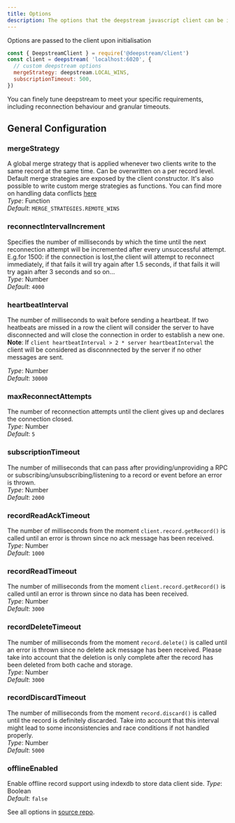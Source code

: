 ```yaml
---
title: Options
description: The options that the deepstream javascript client can be initialized with
---
```


Options are passed to the client upon initialisation

```javascript
const { DeepstreamClient } = require('@deepstream/client')
const client = deepstream( 'localhost:6020', {
  // custom deepstream options
  mergeStrategy: deepstream.LOCAL_WINS,
  subscriptionTimeout: 500,
})
```

You can finely tune deepstream to meet your specific requirements, including reconnection behaviour and granular timeouts.

## General Configuration

### mergeStrategy
A global merge strategy that is applied whenever two clients write to the same record at the same time. Can be overwritten on a per record level. Default merge strategies are exposed by the client constructor. It's also possible to write custom merge strategies as functions. You can find more on handling data conflicts [here](/tutorials/core/handling-data-conflicts/)<br/>
_Type_: Function<br/>
_Default_: `MERGE_STRATEGIES.REMOTE_WINS`

### reconnectIntervalIncrement
Specifies the number of milliseconds by which the time until the next reconnection attempt will be incremented after every unsuccessful attempt.<br/>
E.g.for 1500: if the connection is lost,the client will attempt to reconnect immediately, if that fails it will try again after 1.5 seconds, if that fails it will try again after 3 seconds and so on...<br/>
_Type_: Number<br/>
_Default_: `4000`

### heartbeatInterval
The number of milliseconds to wait before sending a heartbeat. If two heatbeats are missed in a row the client will consider the server to have disconnected and will close the connection in order to establish a new one. <br/> **Note**: If `client heartbeatInterval > 2 * server heartbeatInterval` the client will be considered as disconnnected by the server if no other messages are sent.<br/>

_Type_: Number<br/>
_Default_: `30000`

### maxReconnectAttempts
The number of reconnection attempts until the client gives up and declares the connection closed.<br/>
_Type_: Number<br/>
_Default_: `5`

### subscriptionTimeout
The number of milliseconds that can pass after providing/unproviding a RPC or subscribing/unsubscribing/listening to a record or event before an error is thrown.<br/>
_Type_: Number<br/>
_Default_: `2000`

### recordReadAckTimeout
The number of milliseconds from the moment `client.record.getRecord()` is called until an error is thrown since no ack message has been received.<br/>
_Type_: Number<br/>
_Default_: `1000`

### recordReadTimeout
The number of milliseconds from the moment `client.record.getRecord()` is called until an error is thrown since no data has been received.<br/>
_Type_: Number<br/>
_Default_: `3000`

### recordDeleteTimeout
The number of milliseconds from the moment `record.delete()` is called until an error is thrown since no delete ack message has been received. Please take into account that the deletion is only complete after the record has been deleted from both cache and storage.<br/>
_Type_: Number<br/>
_Default_: `3000`

### recordDiscardTimeout
The number of milliseconds from the moment `record.discard()` is called until the record is definitely discarded. Take into account that this interval might lead to some inconsistencies and race conditions if not handled properly.<br/>
_Type_: Number<br/>
_Default_: `5000`

### offlineEnabled
Enable offline record support using indexdb to store data client side.
_Type_: Boolean<br/>
_Default_: `false`

See all options in [source repo](https://github.com/deepstreamIO/deepstream.io-client-js/blob/master/src/client-options.ts).

